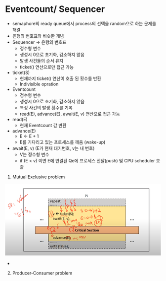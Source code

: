 # Eventcount/ Sequencer

- semaphore의 ready queue에서 process의 선택을 random으로 하는 문제를 해결
- 은행의 번호표와 비슷한 개념
- Sequencer  -> 은행의 번호표
  - 정수형 변수
  - 생성시 0으로 초기화, 감소하지 않음
  - 발생 사건들의 순서 유지
  - ticket() 연산으로만 접근 가능
- ticket(S)
  - 현재까지 ticket() 연산이 호출 된 횟수를 반환
  - Indivisible opration
- Eventcount
  - 정수형 변수
  - 생성시 0으로 초기화, 감소하지 않음
  - 특정 사건의 발생 횟수를 기록
  - read(E), advance(E), await(E, v) 연산으로 접근 가능
- read(E)
  - 현재 Eventcount 값 반환
- advance(E)
  - E <- E + 1
  - E를 기다리고 있는 프로세스를 깨움 (wake-up)
- await(E, v) (E가 현재 대기번호, v는 내 번호)
  - V는 정수형 변수
  - if (E < v) 이면 E에 연결된 Qe에 프로세스 전달(push) 및 CPU scheduler 호출

1. Mutual Exclusive problem

![image-20200924234058109](images\image-20200924234058109.png)

- 

2. Producer-Consumer problem

